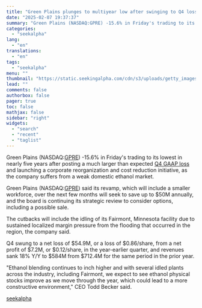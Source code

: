 ```yaml
---
title: "Green Plains plunges to multiyear low after swinging to Q4 loss, launching restructuring"
date: "2025-02-07 19:37:37"
summary: "Green Plains (NASDAQ:GPRE) -15.6% in Friday's trading to its lowest in nearly five years after posting a much larger than expected Q4 GAAP loss and launching a corporate reorganization and cost reduction initiative, as the company suffers from a weak domestic ethanol market. Green Plains (NASDAQ:GPRE) said its revamp, which..."
categories:
  - "seekalpha"
lang:
  - "en"
translations:
  - "en"
tags:
  - "seekalpha"
menu: ""
thumbnail: "https://static.seekingalpha.com/cdn/s3/uploads/getty_images/1306355663/image_1306355663.jpg"
lead: ""
comments: false
authorbox: false
pager: true
toc: false
mathjax: false
sidebar: "right"
widgets:
  - "search"
  - "recent"
  - "taglist"
---
```


Green Plains (NASDAQ:[GPRE](https://seekingalpha.com/symbol/GPRE "Green Plains Inc.")) -15.6% in Friday's trading to its lowest in nearly five years after posting a much larger than expected [Q4 GAAP loss](https://seekingalpha.com/news/4405053-green-plains-gaap-eps-of-0_86-misses-by-0_49-revenue-of-584m-misses-by-46m "Q4 loss") and launching a corporate reorganization and cost reduction initiative, as the company suffers from a weak domestic ethanol market.

Green Plains (NASDAQ:[GPRE](https://seekingalpha.com/symbol/GPRE "Green Plains Inc.")) said its revamp, which will include a smaller workforce, over the next few months will seek to save up to $50M annually, and the board is continuing its strategic review to consider options, including a possible sale.

The cutbacks will include the idling of its Fairmont, Minnesota facility due to sustained localized margin pressure from the flooding that occurred in the region, the company said.

Q4 swung to a net loss of $54.9M, or a loss of $0.86/share, from a net profit of $7.2M, or $0.12/share, in the year-earlier quarter, and revenues sank 18% Y/Y to $584M from $712.4M for the same period in the prior year.

"Ethanol blending continues to inch higher and with several idled plants across the industry, including Fairmont, we expect to see ethanol physical stocks improve as we move through the year, which could lead to a more constructive environment," CEO Todd Becker said.

[seekalpha](https://seekingalpha.com/news/4405192-green-plains-plunges-to-multiyear-low-after-swinging-to-q4-loss-launching-restructuring)
